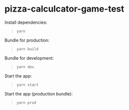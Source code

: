 # pizza-calculcator-game-test

Install dependencies:
> `yarn`

Bundle for production:
> `yarn build`

Bundle for development:
> `yarn dev`

Start the app:
> `yarn start`

Start the app (production bundle):
> `yarn prod`
